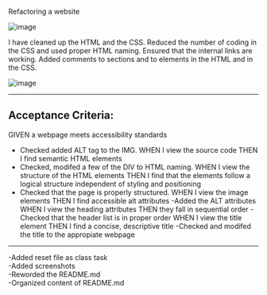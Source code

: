 Refactoring a website

![image](https://user-images.githubusercontent.com/54227198/75835909-4fd5f400-5e14-11ea-818e-7b9f2da0a2f0.png)


I have cleaned up the HTML and the CSS.
Reduced the number of coding in the CSS and used proper HTML naming.
Ensured that the internal links are working.
Added comments to sections and to elements in the HTML and in the CSS.

![image](https://user-images.githubusercontent.com/54227198/75836020-a7745f80-5e14-11ea-84c7-50276fc32776.png)


---------------------------------------------------------------
Acceptance Criteria:
--------------------
GIVEN a webpage meets accessibility standards 
- Checked added ALT tag to the IMG.
WHEN I view the source code
THEN I find semantic HTML elements  
- Checked, modifed a few of the DIV to HTML naming.
WHEN I view the structure of the HTML elements
THEN I find that the elements follow a logical structure independent of styling and positioning
- Checked that the page is properly structured.
WHEN I view the image elements
THEN I find accessible alt attributes
-Added the ALT attributes
WHEN I view the heading attributes
THEN they fall in sequential order
-Checked that the header list is in proper order
WHEN I view the title element
THEN I find a concise, descriptive title
-Checked and modifed the title to the appropiate webpage
---------------------------------------------------------------
-Added reset file as class task </br>
-Added screenshots</br>
-Reworded the README.md</br>
-Organized content of README.md</br>

